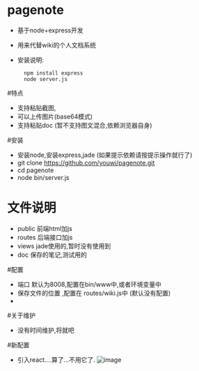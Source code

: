 # pagenote
-  基于node+express开发
- 用来代替wiki的个人文档系统
- 安装说明:

        npm install express
        node server.js
 
#特点
 * 支持粘贴截图,
 * 可以上传图片(base64模式)
 * 支持粘贴doc (暂不支持图文混合,依赖浏览器自身)
 
#安装
 * 安装node,安装express,jade (如果提示依赖请按提示操作就行了)
 * git clone https://github.com/youwi/pagenote.git
 * cd pagenote
 * node bin/server.js
 
# 文件说明
- public 前端html加js
- routes 后端接口加js
- views  jade使用的,暂时没有使用到
- doc 保存的笔记,测试用的
  

#配置
- 端口 默认为8008,配置在bin/www中,或者环境变量中
- 保存文件的位置 ,配置在 routes/wiki.js中 (默认没有配置)
-
#关于维护
- 没有时间维护,将就吧

#新配置
- 引入react....算了...不用它了.
 ![image](http://img.blog.csdn.net/20160603202210458)
